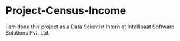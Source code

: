 # Project-Census-Income
I am done this project as a Data Scientist Intern at Intellipaat Software Solutions Pvt. Ltd.
